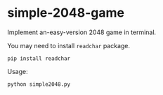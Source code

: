# simple-2048-game
Implement an-easy-version 2048 game in terminal.

You may need to install `readchar` package.
```shell
pip install readchar
```
Usage:
```shell
python simple2048.py
```
